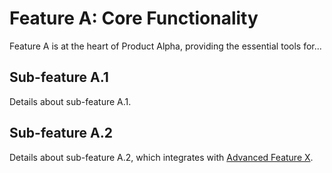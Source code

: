 # Feature A: Core Functionality

Feature A is at the heart of Product Alpha, providing the essential tools for...

## Sub-feature A.1
Details about sub-feature A.1.

## Sub-feature A.2
Details about sub-feature A.2, which integrates with [Advanced Feature X](../advanced/advanced-feature-X.md). 